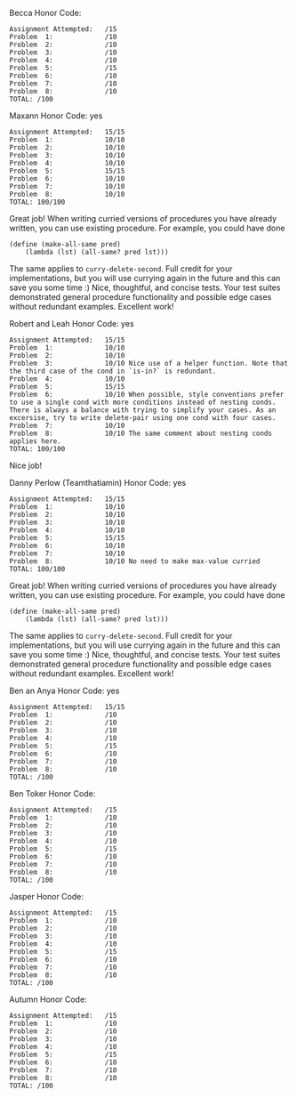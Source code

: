 Becca
Honor Code: 
```
Assignment Attempted:   /15
Problem  1:             /10
Problem  2:             /10
Problem  3:             /10
Problem  4:             /10
Problem  5:             /15
Problem  6:             /10
Problem  7:             /10
Problem  8:             /10
TOTAL: /100
```

Maxann
Honor Code: yes
```
Assignment Attempted:   15/15
Problem  1:             10/10
Problem  2:             10/10
Problem  3:             10/10
Problem  4:             10/10
Problem  5:             15/15
Problem  6:             10/10
Problem  7:             10/10
Problem  8:             10/10
TOTAL: 100/100
```

Great job! When writing curried versions of procedures you have already written, you can use existing procedure. For example, you could have done 
```
(define (make-all-same pred)
	(lambda (lst) (all-same? pred lst)))
```
The same applies to `curry-delete-second`. Full credit for your implementations, but you will use currying again in the future and this can save you some time :)
Nice, thoughtful, and concise tests. Your test suites demonstrated general procedure functionality and possible edge cases without redundant examples. Excellent work!

Robert and Leah
Honor Code: yes
```
Assignment Attempted:   15/15
Problem  1:             10/10
Problem  2:             10/10
Problem  3:             10/10 Nice use of a helper function. Note that the third case of the cond in `is-in?` is redundant.
Problem  4:             10/10
Problem  5:             15/15
Problem  6:             10/10 When possible, style conventions prefer to use a single cond with more conditions instead of nesting conds. There is always a balance with trying to simplify your cases. As an excersise, try to write delete-pair using one cond with four cases.
Problem  7:             10/10
Problem  8:             10/10 The same comment about nesting conds applies here.
TOTAL: 100/100
```

Nice job! 

Danny Perlow (Teamthatiamin)
Honor Code: yes
```
Assignment Attempted:   15/15
Problem  1:             10/10
Problem  2:             10/10
Problem  3:             10/10
Problem  4:             10/10
Problem  5:             15/15
Problem  6:             10/10
Problem  7:             10/10
Problem  8:             10/10 No need to make max-value curried
TOTAL: 100/100
```

Great job! When writing curried versions of procedures you have already written, you can use existing procedure. For example, you could have done 
```
(define (make-all-same pred)
	(lambda (lst) (all-same? pred lst)))
```
The same applies to `curry-delete-second`. Full credit for your implementations, but you will use currying again in the future and this can save you some time :)
Nice, thoughtful, and concise tests. Your test suites demonstrated general procedure functionality and possible edge cases without redundant examples. Excellent work!


Ben an Anya
Honor Code: yes
```
Assignment Attempted:   15/15
Problem  1:             /10
Problem  2:             /10
Problem  3:             /10
Problem  4:             /10
Problem  5:             /15
Problem  6:             /10
Problem  7:             /10
Problem  8:             /10
TOTAL: /100
```

Ben Toker
Honor Code: 
```
Assignment Attempted:   /15
Problem  1:             /10
Problem  2:             /10
Problem  3:             /10
Problem  4:             /10
Problem  5:             /15
Problem  6:             /10
Problem  7:             /10
Problem  8:             /10
TOTAL: /100
```

Jasper
Honor Code: 
```
Assignment Attempted:   /15
Problem  1:             /10
Problem  2:             /10
Problem  3:             /10
Problem  4:             /10
Problem  5:             /15
Problem  6:             /10
Problem  7:             /10
Problem  8:             /10
TOTAL: /100
```

Autumn
Honor Code: 
```
Assignment Attempted:   /15
Problem  1:             /10
Problem  2:             /10
Problem  3:             /10
Problem  4:             /10
Problem  5:             /15
Problem  6:             /10
Problem  7:             /10
Problem  8:             /10
TOTAL: /100
```